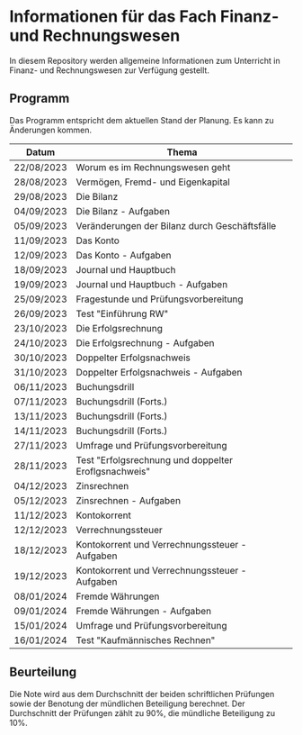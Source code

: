 # Informationen für das Fach Finanz- und Rechnungswesen

In diesem Repository werden allgemeine Informationen zum Unterricht in
Finanz- und Rechnungswesen zur Verfügung gestellt.

## Programm

Das Programm entspricht dem aktuellen Stand der Planung. Es kann zu
Änderungen kommen.

| Datum | Thema |
| ----- | ----- |
| 22/08/2023 |  Worum es im Rechnungswesen geht  	              |
| 28/08/2023 |  Vermögen, Fremd- und Eigenkapital	              |
| 29/08/2023 |  Die Bilanz	                                      |
| 04/09/2023 |  Die Bilanz - Aufgaben	                          |
| 05/09/2023 |  Veränderungen der Bilanz durch Geschäftsfälle	  |
| 11/09/2023 |  Das Konto	                                      |
| 12/09/2023 |  Das Konto - Aufgaben	                            |
| 18/09/2023 |  Journal und Hauptbuch	                          |
| 19/09/2023 |  Journal und Hauptbuch - Aufgaben	                |
| 25/09/2023 |  Fragestunde und Prüfungsvorbereitung 	          |
| 26/09/2023 |  Test "Einführung RW"	                            |
| 23/10/2023 |  Die Erfolgsrechnung	                            |
| 24/10/2023 |  Die Erfolgsrechnung - Aufgaben	                  |
| 30/10/2023 |  Doppelter Erfolgsnachweis	                      |
| 31/10/2023 |  Doppelter Erfolgsnachweis - Aufgaben	            |
| 06/11/2023 |  Buchungsdrill	                                  |
| 07/11/2023 |  Buchungsdrill (Forts.)	                          |
| 13/11/2023 |  Buchungsdrill (Forts.)	                          |
| 14/11/2023 |  Buchungsdrill (Forts.)	                          |
| 27/11/2023 |  Umfrage und Prüfungsvorbereitung	                |
| 28/11/2023 |  Test "Erfolgsrechnung und doppelter Eroflgsnachweis"	|
| 04/12/2023 |  Zinsrechnen	                                  |
| 05/12/2023 |  Zinsrechnen - Aufgaben	                        |
| 11/12/2023 |  Kontokorrent	                                  |
| 12/12/2023 |  Verrechnungssteuer	                            |
| 18/12/2023 |  Kontokorrent und Verrechnungssteuer - Aufgaben	|
| 19/12/2023 |  Kontokorrent und Verrechnungssteuer - Aufgaben	|
| 08/01/2024 |  Fremde Währungen	                              |
| 09/01/2024 |  Fremde Währungen - Aufgaben	                  |
| 15/01/2024 |  Umfrage und Prüfungsvorbereitung	              |
| 16/01/2024 |  Test "Kaufmännisches Rechnen"	                |

## Beurteilung

Die Note wird aus dem Durchschnitt der beiden schriftlichen Prüfungen
sowie der Benotung der mündlichen Beteiligung berechnet. Der
Durchschnitt der Prüfungen zählt zu 90%, die mündliche Beteiligung zu 10%.
